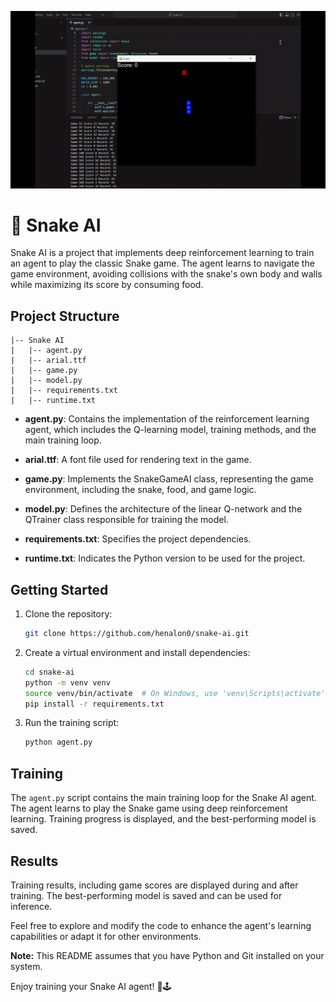 ![](overview.gif)

# 🐍 Snake AI

Snake AI is a project that implements deep reinforcement learning to train an agent to play the classic Snake game. The agent learns to navigate the game environment, avoiding collisions with the snake's own body and walls while maximizing its score by consuming food.

## Project Structure

```
|-- Snake AI
|   |-- agent.py
|   |-- arial.ttf
|   |-- game.py
|   |-- model.py
|   |-- requirements.txt
|   |-- runtime.txt
```

- **agent.py**: Contains the implementation of the reinforcement learning agent, which includes the Q-learning model, training methods, and the main training loop.

- **arial.ttf**: A font file used for rendering text in the game.

- **game.py**: Implements the SnakeGameAI class, representing the game environment, including the snake, food, and game logic.

- **model.py**: Defines the architecture of the linear Q-network and the QTrainer class responsible for training the model.

- **requirements.txt**: Specifies the project dependencies.

- **runtime.txt**: Indicates the Python version to be used for the project.

## Getting Started

1. Clone the repository:

   ```bash
   git clone https://github.com/henalon0/snake-ai.git
   ```

2. Create a virtual environment and install dependencies:

   ```bash
   cd snake-ai
   python -m venv venv
   source venv/bin/activate  # On Windows, use 'venv\Scripts\activate'
   pip install -r requirements.txt
   ```

3. Run the training script:

   ```bash
   python agent.py
   ```

## Training

The `agent.py` script contains the main training loop for the Snake AI agent. The agent learns to play the Snake game using deep reinforcement learning. Training progress is displayed, and the best-performing model is saved.

## Results

Training results, including game scores are displayed during and after training. The best-performing model is saved and can be used for inference.

Feel free to explore and modify the code to enhance the agent's learning capabilities or adapt it for other environments.

**Note:** This README assumes that you have Python and Git installed on your system.

Enjoy training your Snake AI agent! 🐍🕹️
